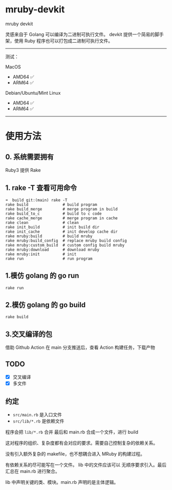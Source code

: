# mruby-devkit

mruby devkit

灵感来自于 Golang 可以编译为二进制可执行文件。 devkit 提供一个简易的脚手架，使用 Ruby 程序也可以打包成二进制可执行文件。

---

测试：

MacOS

- AMD64 ✅
- ARM64 ✅

Debian/Ubuntu/Mint Linux

- AMD64 ✅
- ARM64 ✅

---

# 使用方法

## 0. 系统需要拥有

Ruby3 提供 Rake

## 1. rake -T 查看可用命令

```
➜  build git:(main) rake -T
rake build               # build program
rake build_merge         # merge program in build
rake build_to_c          # build to c code
rake cache_merge         # merge program in cache
rake clean               # clean
rake init_build          # init build dir
rake init_cache          # init develop cache dir
rake mruby:build         # build mruby
rake mruby:build_config  # replace mruby build config
rake mruby:custom_build  # custom config build mruby
rake mruby:download      # download mruby
rake mruby:init          # init
rake run                 # run program
```

## 1.模仿 golang 的 go run

`rake run`

## 2.模仿 golang 的 go build

`rake build`

## 3.交叉编译的包

借助 Github Action 在 main 分支推送后，查看 Action 构建任务，下载产物

## TODO

- [x] 交叉编译
- [x] 多文件

## 约定

- `src/main.rb` 是入口文件
- `src/lib/*.rb` 是依赖文件

程序会把 `lib/*.rb` 合并 最后和 main.rb 合成一个文件，进行 build

这对程序的组织、复杂度都有会对应的要求。需要自己控制复杂的依赖关系。

没有引入额外复杂的 makefile，也不想耦合进入 MRuby 的构建过程。

有依赖关系的尽可能写在一个文件。 lib 中的文件应该可以 无顺序要求引入。最后汇总在 main.rb 进行聚合。

lib 中声明关键的类、模块。main.rb 声明的是主体逻辑。
